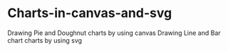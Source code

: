 # Charts-in-canvas-and-svg
Drawing Pie and Doughnut charts by using canvas
Drawing Line and Bar chart charts by using svg


